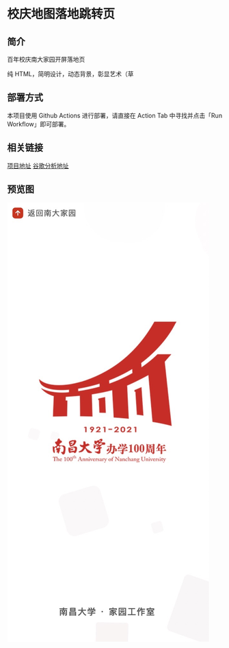 # 校庆地图落地跳转页

## 简介

百年校庆南大家园开屏落地页

纯 HTML，简明设计，动态背景，彰显艺术（草

## 部署方式

本项目使用 Github Actions 进行部署，请直接在 Action Tab 中寻找并点击「Run Workflow」即可部署。

## 相关链接

[项目地址](http://xiaoqing.ncuos.com)
[谷歌分析地址](https://analytics.google.com/analytics/web/?authuser=0#/p270025325/realtime/overview?params=_u..nav%3Ddefault%26_u..pageSize%3D25)

## 预览图

<img src="preview.png">
